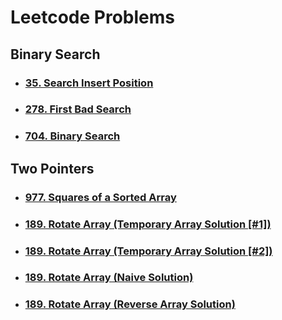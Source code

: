 # Leetcode Problems

## Binary Search

- ### [35. Search Insert Position](binary_search/35_search_insert_position)
- ### [278. First Bad Search](binary_search/278_first_bad_version)
- ### [704. Binary Search](binary_search/704_binary_search)

## Two Pointers

- ### [977. Squares of a Sorted Array](two_pointers/977_squares_of_a_sorted_array)
- ### [189. Rotate Array (Temporary Array Solution [#1])](two_pointers/189_rotate_array/temp_array_solution/solution_1)
- ### [189. Rotate Array (Temporary Array Solution [#2])](two_pointers/189_rotate_array/temp_array_solution/solution_2)
- ### [189. Rotate Array (Naive Solution)](two_pointers/189_rotate_array/naive_solution)
- ### [189. Rotate Array (Reverse Array Solution)](two_pointers/189_rotate_array/reverse_array_solution)